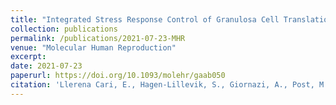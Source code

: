 ```yaml
---
title: "Integrated Stress Response Control of Granulosa Cell Translation and Proliferation During Normal Ovarian Follicle Development."
collection: publications
permalink: /publications/2021-07-23-MHR
venue: "Molecular Human Reproduction"
excerpt:
date: 2021-07-23
paperurl: https://doi.org/10.1093/molehr/gaab050
citation: 'Llerena Cari, E., Hagen-Lillevik, S., Giornazi, A., Post, M., Komar, A.A., Appiah, L., Bitler, B., Polotsky, A.J., Santoro, N., Kieft., J, Lai, K., Johnson, J. <i>Manuscript in press, Molecular Human Reproduction</i>'
---
```

